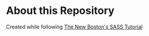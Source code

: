 # About this Repository

Created while following [The New Boston's SASS Tutorial](https://www.youtube.com/playlist?list=PL6gx4Cwl9DGBxQO2r_kmxn-0UqL_Rkj0t)